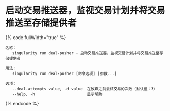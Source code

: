 # 启动交易推送器，监视交易计划并将交易推送至存储提供者

{% code fullWidth="true" %}
```
名称：
   singularity run deal-pusher - 启动交易推送器，监视交易计划并将交易推送至存储提供者

用法：
   singularity run deal-pusher [命令选项] [参数...]

选项：
   --deal-attempts value, -d value  在放弃之前尝试交易的次数（默认值：3）
   --help, -h                       显示帮助
```
{% endcode %}
